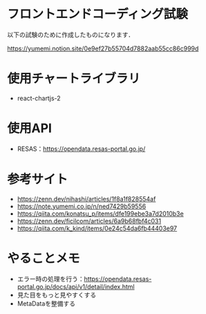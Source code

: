 # フロントエンドコーディング試験

以下の試験のために作成したものになります．

https://yumemi.notion.site/0e9ef27b55704d7882aab55cc86c999d

# 使用チャートライブラリ

- react-chartjs-2

# 使用API

- RESAS：https://opendata.resas-portal.go.jp/

# 参考サイト

- https://zenn.dev/nihashi/articles/1f8a1f828554af
- https://note.yumemi.co.jp/n/ned7429b59556
- https://qiita.com/konatsu_p/items/dfe199ebe3a7d2010b3e
- https://zenn.dev/ficilcom/articles/6a9b68fbf4c031
- https://qiita.com/k_kind/items/0e24c54da6fb44403e97

# やることメモ

- エラー時の処理を行う：https://opendata.resas-portal.go.jp/docs/api/v1/detail/index.html
- 見た目をもっと見やすくする
- MetaDataを整備する
